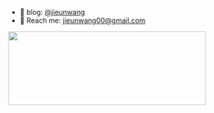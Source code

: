 - 🎃 blog: [@jieunwang](https://nuew.tistory.com/)
- 🍬 Reach me: <a href="mailto:jieunwang00@gmail.com">jieunwang00@gmail.com</a>

<a href="https://github.com/devxb/gitanimals">
  <img
    src="https://render.gitanimals.org/lines/Jieunwang0?pet-id=635864461413799381&contribution-view=false"
    width="400"
    height="150"
  />
</a>
  
